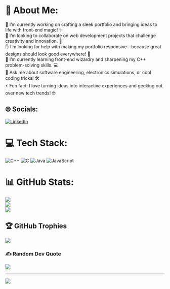 # 💫 About Me:
🔭 I’m currently working on crafting a sleek portfolio and bringing ideas to life with front-end magic! ✨<br>🤝 I’m looking to collaborate on web development projects that challenge creativity and innovation. 🚀<br>✋ I’m looking for help with making my portfolio responsive—because great designs should look good everywhere! 📱<br>🌱 I’m currently learning front-end wizardry and sharpening my C++ problem-solving skills. 💻<br>💬 Ask me about software engineering, electronics simulations, or cool coding tricks! 🛠️<br>⚡ Fun fact: I love turning ideas into interactive experiences and geeking out over new tech trends! 🤓


## 🌐 Socials:
[![LinkedIn](https://img.shields.io/badge/LinkedIn-%230077B5.svg?logo=linkedin&logoColor=white)](https://linkedin.com/in/https://www.linkedin.com/in/mahnoor-s-46ba59327/) 

# 💻 Tech Stack:
![C++](https://img.shields.io/badge/c++-%2300599C.svg?style=for-the-badge&logo=c%2B%2B&logoColor=white) ![C](https://img.shields.io/badge/c-%2300599C.svg?style=for-the-badge&logo=c&logoColor=white) ![Java](https://img.shields.io/badge/java-%23ED8B00.svg?style=for-the-badge&logo=openjdk&logoColor=white) ![JavaScript](https://img.shields.io/badge/javascript-%23323330.svg?style=for-the-badge&logo=javascript&logoColor=%23F7DF1E)
# 📊 GitHub Stats:
![](https://github-readme-stats.vercel.app/api?username=Mahnoor-shuaib&theme=dark&hide_border=false&include_all_commits=false&count_private=false)<br/>
![](https://github-readme-streak-stats.herokuapp.com/?user=Mahnoor-shuaib&theme=dark&hide_border=false)<br/>
![](https://github-readme-stats.vercel.app/api/top-langs/?username=Mahnoor-shuaib&theme=dark&hide_border=false&include_all_commits=false&count_private=false&layout=compact)

## 🏆 GitHub Trophies
![](https://github-profile-trophy.vercel.app/?username=Mahnoor-shuaib&theme=radical&no-frame=false&no-bg=true&margin-w=4)

### ✍️ Random Dev Quote
![](https://quotes-github-readme.vercel.app/api?type=horizontal&theme=radical)

---
[![](https://visitcount.itsvg.in/api?id=Mahnoor-shuaib&icon=0&color=0)](https://visitcount.itsvg.in)

<!-- Proudly created with GPRM ( https://gprm.itsvg.in ) -->